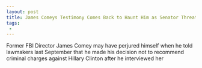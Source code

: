 ```yaml
---
layout: post
title: James Comeys Testimony Comes Back to Haunt Him as Senator Threatens Subpoena
tags:
 -
---
```

Former FBI Director James Comey may have perjured himself when he told lawmakers last September that he made his decision not to recommend criminal charges against Hillary Clinton after he interviewed her
